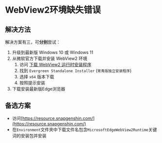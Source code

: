 # WebView2环境缺失错误

## 解决方法

解决方案有三，可**分别**尝试：

1. 升级到最新版 Windows 10 或 Windows 11
2. 从微软官方下载并安装 WebView2 环境
    1. 访问 [下载 WebView2 运行时安装程序](https://developer.microsoft.com/zh-cn/microsoft-edge/webview2/#download-section)
    2. 找到 `Evergreen Standalone Installer` (`常青版独立安装程序`)
    3. 选择 `x64` 版本下载
    4. 按照提示安装
3. 下载安装最新版Edge浏览器

## 备选方案

- 访问[https://resource.snapgenshin.com/](https://resource.snapgenshin.com/)
- 在`Environment`文件夹中下载文件名包含`MicrosoftEdgeWebView2Runtime`关键词的安装包并安装
